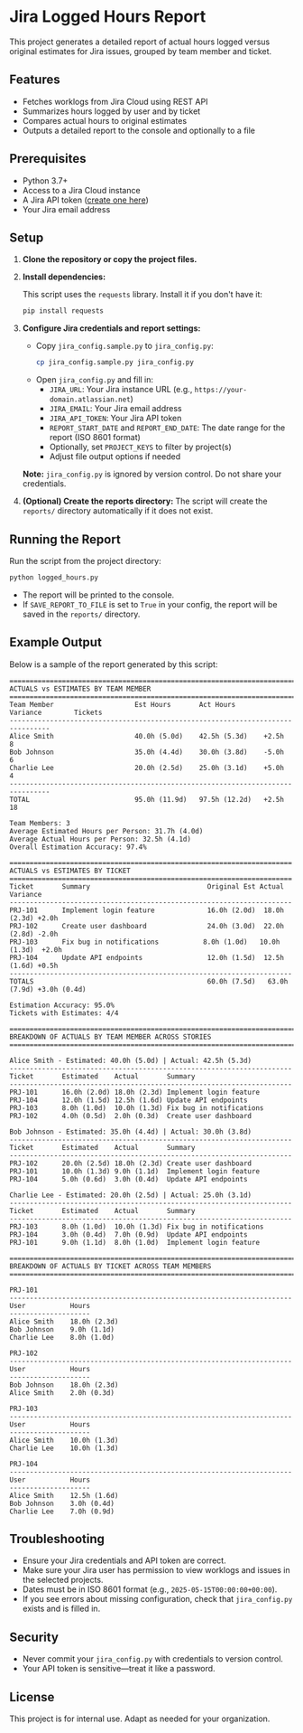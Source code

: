 # Jira Logged Hours Report

This project generates a detailed report of actual hours logged versus original estimates for Jira issues, grouped by team member and ticket.

## Features
- Fetches worklogs from Jira Cloud using REST API
- Summarizes hours logged by user and by ticket
- Compares actual hours to original estimates
- Outputs a detailed report to the console and optionally to a file

## Prerequisites
- Python 3.7+
- Access to a Jira Cloud instance
- A Jira API token ([create one here](https://id.atlassian.com/manage-profile/security/api-tokens))
- Your Jira email address

## Setup
1. **Clone the repository or copy the project files.**

2. **Install dependencies:**
   
   This script uses the `requests` library. Install it if you don't have it:
   ```sh
   pip install requests
   ```

3. **Configure Jira credentials and report settings:**
   
   - Copy `jira_config.sample.py` to `jira_config.py`:
     ```sh
     cp jira_config.sample.py jira_config.py
     ```
   - Open `jira_config.py` and fill in:
     - `JIRA_URL`: Your Jira instance URL (e.g., `https://your-domain.atlassian.net`)
     - `JIRA_EMAIL`: Your Jira email address
     - `JIRA_API_TOKEN`: Your Jira API token
     - `REPORT_START_DATE` and `REPORT_END_DATE`: The date range for the report (ISO 8601 format)
     - Optionally, set `PROJECT_KEYS` to filter by project(s)
     - Adjust file output options if needed

   **Note:** `jira_config.py` is ignored by version control. Do not share your credentials.

4. **(Optional) Create the reports directory:**
   The script will create the `reports/` directory automatically if it does not exist.

## Running the Report

Run the script from the project directory:

```sh
python logged_hours.py
```

- The report will be printed to the console.
- If `SAVE_REPORT_TO_FILE` is set to `True` in your config, the report will be saved in the `reports/` directory.

## Example Output

Below is a sample of the report generated by this script:

```
================================================================================
ACTUALS vs ESTIMATES BY TEAM MEMBER
================================================================================
Team Member                    Est Hours       Act Hours       Variance        Tickets   
--------------------------------------------------------------------------------
Alice Smith                    40.0h (5.0d)    42.5h (5.3d)    +2.5h           8        
Bob Johnson                    35.0h (4.4d)    30.0h (3.8d)    -5.0h           6        
Charlie Lee                    20.0h (2.5d)    25.0h (3.1d)    +5.0h           4        
--------------------------------------------------------------------------------
TOTAL                          95.0h (11.9d)   97.5h (12.2d)   +2.5h           18       

Team Members: 3
Average Estimated Hours per Person: 31.7h (4.0d)
Average Actual Hours per Person: 32.5h (4.1d)
Overall Estimation Accuracy: 97.4%

======================================================================
ACTUALS vs ESTIMATES BY TICKET
======================================================================
Ticket       Summary                             Original Est Actual       Variance    
----------------------------------------------------------------------
PRJ-101      Implement login feature             16.0h (2.0d)  18.0h (2.3d) +2.0h      
PRJ-102      Create user dashboard               24.0h (3.0d)  22.0h (2.8d) -2.0h      
PRJ-103      Fix bug in notifications           8.0h (1.0d)   10.0h (1.3d)  +2.0h      
PRJ-104      Update API endpoints                12.0h (1.5d)  12.5h (1.6d) +0.5h      
----------------------------------------------------------------------
TOTALS                                           60.0h (7.5d)   63.0h (7.9d) +3.0h (0.4d)

Estimation Accuracy: 95.0%
Tickets with Estimates: 4/4

==========================================================================================
BREAKDOWN OF ACTUALS BY TEAM MEMBER ACROSS STORIES
==========================================================================================

Alice Smith - Estimated: 40.0h (5.0d) | Actual: 42.5h (5.3d)
----------------------------------------------------------------------
Ticket       Estimated    Actual       Summary                       
----------------------------------------------------------------------
PRJ-101      16.0h (2.0d) 18.0h (2.3d) Implement login feature
PRJ-104      12.0h (1.5d) 12.5h (1.6d) Update API endpoints
PRJ-103      8.0h (1.0d)  10.0h (1.3d) Fix bug in notifications
PRJ-102      4.0h (0.5d)  2.0h (0.3d)  Create user dashboard

Bob Johnson - Estimated: 35.0h (4.4d) | Actual: 30.0h (3.8d)
----------------------------------------------------------------------
Ticket       Estimated    Actual       Summary                       
----------------------------------------------------------------------
PRJ-102      20.0h (2.5d) 18.0h (2.3d) Create user dashboard
PRJ-101      10.0h (1.3d) 9.0h (1.1d)  Implement login feature
PRJ-104      5.0h (0.6d)  3.0h (0.4d)  Update API endpoints

Charlie Lee - Estimated: 20.0h (2.5d) | Actual: 25.0h (3.1d)
----------------------------------------------------------------------
Ticket       Estimated    Actual       Summary                       
----------------------------------------------------------------------
PRJ-103      8.0h (1.0d)  10.0h (1.3d) Fix bug in notifications
PRJ-104      3.0h (0.4d)  7.0h (0.9d)  Update API endpoints
PRJ-101      9.0h (1.1d)  8.0h (1.0d)  Implement login feature

==========================================================================================
BREAKDOWN OF ACTUALS BY TICKET ACROSS TEAM MEMBERS
==========================================================================================

PRJ-101
----------------------------------------------------------------------
User           Hours
--------------------
Alice Smith    18.0h (2.3d)
Bob Johnson    9.0h (1.1d)
Charlie Lee    8.0h (1.0d)

PRJ-102
----------------------------------------------------------------------
User           Hours
--------------------
Bob Johnson    18.0h (2.3d)
Alice Smith    2.0h (0.3d)

PRJ-103
----------------------------------------------------------------------
User           Hours
--------------------
Alice Smith    10.0h (1.3d)
Charlie Lee    10.0h (1.3d)

PRJ-104
----------------------------------------------------------------------
User           Hours
--------------------
Alice Smith    12.5h (1.6d)
Bob Johnson    3.0h (0.4d)
Charlie Lee    7.0h (0.9d)
```

## Troubleshooting
- Ensure your Jira credentials and API token are correct.
- Make sure your Jira user has permission to view worklogs and issues in the selected projects.
- Dates must be in ISO 8601 format (e.g., `2025-05-15T00:00:00+00:00`).
- If you see errors about missing configuration, check that `jira_config.py` exists and is filled in.

## Security
- Never commit your `jira_config.py` with credentials to version control.
- Your API token is sensitive—treat it like a password.

## License
This project is for internal use. Adapt as needed for your organization.
